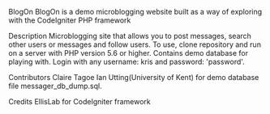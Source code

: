 BlogOn
BlogOn is a demo microblogging website built as a way of exploring with the CodeIgniter PHP framework

Description
Microblogging site that allows you to post messages, search other users or messages and follow users. To use, clone repository and run on a 
server with PHP version 5.6 or higher. Contains demo database for playing with. Login with any username: kris and password: 'password'.

Contributors
Claire Tagoe
Ian Utting(University of Kent) for demo database file messager_db_dump.sql.

Credits
EllisLab for CodeIgniter framework
